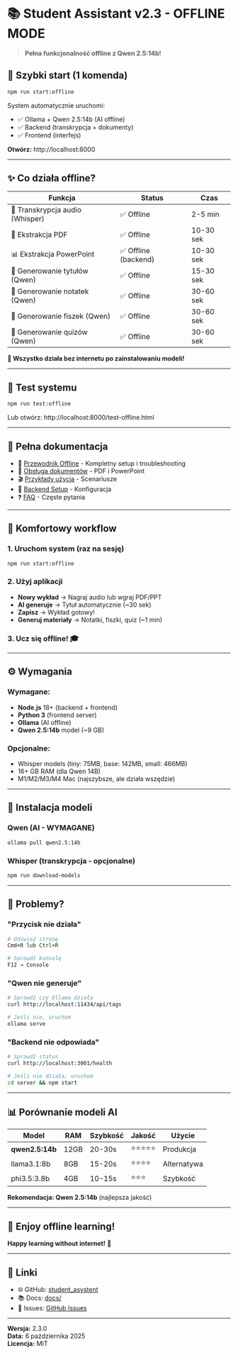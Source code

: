 # 📚 Student Assistant v2.3 - OFFLINE MODE

> **Pełna funkcjonalność offline z Qwen 2.5:14b!**

## 🚀 Szybki start (1 komenda)

```bash
npm run start:offline
```

System automatycznie uruchomi:
- ✅ Ollama + Qwen 2.5:14b (AI offline)
- ✅ Backend (transkrypcja + dokumenty)
- ✅ Frontend (interfejs)

**Otwórz:** http://localhost:8000

---

## ✨ Co działa offline?

| Funkcja | Status | Czas |
|---------|--------|------|
| 🎤 Transkrypcja audio (Whisper) | ✅ Offline | 2-5 min |
| 📄 Ekstrakcja PDF | ✅ Offline | 10-30 sek |
| 📊 Ekstrakcja PowerPoint | ✅ Offline (backend) | 10-30 sek |
| 🤖 Generowanie tytułów (Qwen) | ✅ Offline | 15-30 sek |
| 📝 Generowanie notatek (Qwen) | ✅ Offline | 30-60 sek |
| 🎴 Generowanie fiszek (Qwen) | ✅ Offline | 30-60 sek |
| 📝 Generowanie quizów (Qwen) | ✅ Offline | 30-60 sek |

**🎉 Wszystko działa bez internetu po zainstalowaniu modeli!**

---

## 🧪 Test systemu

```bash
npm run test:offline
```

Lub otwórz: http://localhost:8000/test-offline.html

---

## 📖 Pełna dokumentacja

- 📘 [Przewodnik Offline](./docs/OFFLINE_GUIDE.md) - Kompletny setup i troubleshooting
- 📄 [Obsługa dokumentów](./docs/DOCUMENT_SUPPORT.md) - PDF i PowerPoint
- 🎬 [Przykłady użycia](./docs/DOCUMENT_EXAMPLES.md) - Scenariusze
- 🔧 [Backend Setup](./docs/BACKEND_SETUP.md) - Konfiguracja
- ❓ [FAQ](./docs/FAQ.md) - Częste pytania

---

## 🎯 Komfortowy workflow

### 1. Uruchom system (raz na sesję)
```bash
npm run start:offline
```

### 2. Użyj aplikacji
- **Nowy wykład** → Nagraj audio lub wgraj PDF/PPT
- **AI generuje** → Tytuł automatycznie (~30 sek)
- **Zapisz** → Wykład gotowy!
- **Generuj materiały** → Notatki, fiszki, quiz (~1 min)

### 3. Ucz się offline! 🎓

---

## ⚙️ Wymagania

### Wymagane:
- **Node.js** 18+ (backend + frontend)
- **Python 3** (frontend server)
- **Ollama** (AI offline)
- **Qwen 2.5:14b** model (~9 GB)

### Opcjonalne:
- Whisper models (tiny: 75MB, base: 142MB, small: 466MB)
- 16+ GB RAM (dla Qwen 14B)
- M1/M2/M3/M4 Mac (najszybsze, ale działa wszędzie)

---

## 💾 Instalacja modeli

### Qwen (AI - WYMAGANE)
```bash
ollama pull qwen2.5:14b
```

### Whisper (transkrypcja - opcjonalne)
```bash
npm run download-models
```

---

## 🐛 Problemy?

### "Przycisk nie działa"
```bash
# Odśwież stronę
Cmd+R lub Ctrl+R

# Sprawdź konsolę
F12 → Console
```

### "Qwen nie generuje"
```bash
# Sprawdź czy Ollama działa
curl http://localhost:11434/api/tags

# Jeśli nie, uruchom
ollama serve
```

### "Backend nie odpowiada"
```bash
# Sprawdź status
curl http://localhost:3001/health

# Jeśli nie działa, uruchom
cd server && npm start
```

---

## 📊 Porównanie modeli AI

| Model | RAM | Szybkość | Jakość | Użycie |
|-------|-----|----------|--------|--------|
| **qwen2.5:14b** | 12GB | 20-30s | ⭐⭐⭐⭐⭐ | Produkcja |
| llama3.1:8b | 8GB | 15-20s | ⭐⭐⭐⭐ | Alternatywa |
| phi3.5:3.8b | 4GB | 10-15s | ⭐⭐⭐ | Szybkość |

**Rekomendacja: Qwen 2.5:14b** (najlepsza jakość)

---

## 🎉 Enjoy offline learning!

**Happy learning without internet!** 🚀

---

## 🔗 Linki

- 🌐 GitHub: [student_asystent](https://github.com/himusuwu/student_asystent)
- 📚 Docs: [docs/](./docs/)
- 💬 Issues: [GitHub Issues](https://github.com/himusuwu/student_asystent/issues)

---

**Wersja:** 2.3.0  
**Data:** 6 października 2025  
**Licencja:** MIT
